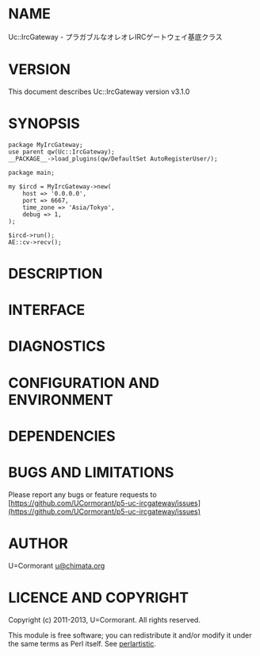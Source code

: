 # NAME

Uc::IrcGateway - プラガブルなオレオレIRCゲートウェイ基底クラス



# VERSION

This document describes Uc::IrcGateway version v3.1.0



# SYNOPSIS

    package MyIrcGateway;
    use parent qw(Uc::IrcGateway);
    __PACKAGE__->load_plugins(qw/DefaultSet AutoRegisterUser/);

    package main;

    my $ircd = MyIrcGateway->new(
        host => '0.0.0.0',
        port => 6667,
        time_zone => 'Asia/Tokyo',
        debug => 1,
    );

    $ircd->run();
    AE::cv->recv();



# DESCRIPTION



# INTERFACE



# DIAGNOSTICS



# CONFIGURATION AND ENVIRONMENT



# DEPENDENCIES



# BUGS AND LIMITATIONS

Please report any bugs or feature requests to
[https://github.com/UCormorant/p5-uc-ircgateway/issues](https://github.com/UCormorant/p5-uc-ircgateway/issues)



# AUTHOR

U=Cormorant <u@chimata.org>



# LICENCE AND COPYRIGHT

Copyright (c) 2011-2013, U=Cormorant. All rights reserved.

This module is free software; you can redistribute it and/or
modify it under the same terms as Perl itself. See [perlartistic](http://search.cpan.org/perldoc?perlartistic).
